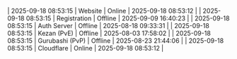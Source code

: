 | 2025-09-18 08:53:15 | Website | Online | 2025-09-18 08:53:12 |
| 2025-09-18 08:53:15 | Registration | Offline | 2025-09-09 16:40:23 |
| 2025-09-18 08:53:15 | Auth Server | Offline | 2025-08-18 09:33:31 |
| 2025-09-18 08:53:15 | Kezan (PvE) | Offline | 2025-08-03 17:58:02 |
| 2025-09-18 08:53:15 | Gurubashi (PvP) | Offline | 2025-08-23 21:44:06 |
| 2025-09-18 08:53:15 | Cloudflare | Online | 2025-09-18 08:53:12 |
